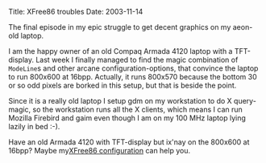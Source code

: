 Title: XFree86 troubles
Date: 2003-11-14

<p>The final episode in my epic struggle to get decent graphics on my
aeon-old laptop.</p>

<p>I am the happy owner of an old Compaq Armada 4120 laptop with a
TFT-display. Last week I finally managed to find the magic combination
of <code>ModeLine</code>s and other arcane configuration-options, that
convince the laptop to run 800x600 at 16bpp. Actually, it runs 800x570
because the bottom 30 or so odd pixels are borked in this setup, but
that is beside the point.</p>

<p>Since it is a really old laptop I setup gdm on my workstation to do X
query-magic, so the workstation runs all the X clients, which means I
can run Mozilla Firebird and gaim even though I am on my 100 MHz laptop
lying lazily in bed :-).</p>

<p>Have an old Armada 4120 with TFT-display but ix'nay on the 800x600 at
16bpp? Maybe my<a
href='http://ibofobi.dk/download/XF86Config-4.arven'>XFree86
configuration</a> can help you.</p>